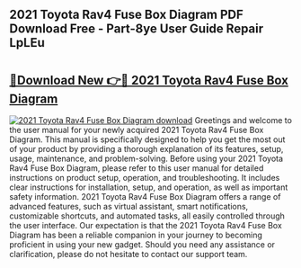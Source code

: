 ## 2021 Toyota Rav4 Fuse Box Diagram PDF Download Free - Part-8ye User Guide Repair LpLEu

# <h2><a href="http://dfufa9z.blite.top/?on=2021+Toyota+Rav4+Fuse+Box+Diagram">🔗Download New 👉🔴 2021 Toyota Rav4 Fuse Box Diagram</a></h2>

[![2021 Toyota Rav4 Fuse Box Diagram download](https://i.imgur.com/lujVjoI.png)](http://dfufa9z.blite.top/?on=2021+Toyota+Rav4+Fuse+Box+Diagram)
Greetings and welcome to the user manual for your newly acquired 2021 Toyota Rav4 Fuse Box Diagram. This manual is specifically designed to help you get the most out of your product by providing a thorough explanation of its features, setup, usage, maintenance, and problem-solving. Before using your 2021 Toyota Rav4 Fuse Box Diagram, please refer to this user manual for detailed instructions on product setup, operation, and troubleshooting. It includes clear instructions for installation, setup, and operation, as well as important safety information. 2021 Toyota Rav4 Fuse Box Diagram offers a range of advanced features, such as virtual assistant, smart notifications, customizable shortcuts, and automated tasks, all easily controlled through the user interface. Our expectation is that the 2021 Toyota Rav4 Fuse Box Diagram has been a reliable companion in your journey to becoming proficient in using your new gadget. Should you need any assistance or clarification, please do not hesitate to contact our support team.

